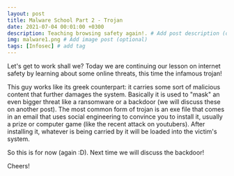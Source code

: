 ```yaml
---
layout: post
title: Malware School Part 2 - Trojan
date: 2021-07-04 00:01:00 +0300
description: Teaching browsing safety again!. # Add post description (optional)
img: malware1.png # Add image post (optional)
tags: [Infosec] # add tag
---
```



Let's get to work shall we? Today we are continuing our lesson on internet safety by learning about some online threats, this time the infamous trojan!

This guy works like its greek counterpart: it carries some sort of malicious content that further damages the system. Basically it is used to "mask" an even bigger threat like a ransomware or a backdoor (we will discuss these on another post). The most common form of trojan is an exe file that comes in an email that uses social engineering to convince you to install it, usually a prize or computer game (like the recent attack on youtubers). After installing it, whatever is being carried by it will be loaded into the victim's system.  

So this is for now (again :D). Next time we will discuss the backdoor!

Cheers!
